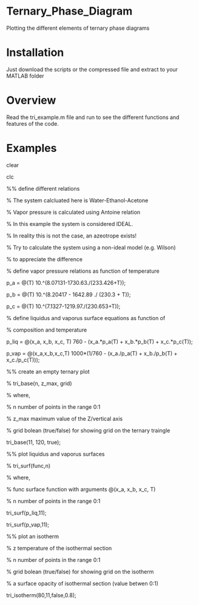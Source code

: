 # Ternary_Phase_Diagram
Plotting the different elements of ternary phase diagrams


# Installation
Just download the scripts or the compressed file and extract to your MATLAB folder


# Overview
Read the tri_example.m file and run to see the different functions and features of the code.


# Examples
clear

clc


%% define different relations

% The system calcluated here is Water-Ethanol-Acetone 

% Vapor pressure is calculated using Antoine relation 

% In this example the system is considered IDEAL. 

% In reality this is not the case, an azeotrope exists!

% Try to calculate the system using a non-ideal model (e.g. Wilson)

% to appreciate the difference


% define vapor pressure relations as function of temperature

p_a = @(T) 10.^(8.07131-1730.63./(233.426+T));

p_b = @(T) 10.^(8.20417 - 1642.89 ./ (230.3 + T));

p_c = @(T) 10.^(7.1327-1219.97./(230.653+T));


% define liquidus and vaporus surface equations as function of 

% composition and temperature

p_liq = @(x_a, x_b, x_c, T) 760 - (x_a.*p_a(T) + x_b.*p_b(T) + x_c.*p_c(T));

p_vap = @(x_a,x_b,x_c,T) 1000*(1/760 - (x_a./p_a(T) + x_b./p_b(T) + x_c./p_c(T)));


%% create an empty ternary plot

% tri_base(n, z_max, grid)

% where,

% n         number of points in the range 0:1

% z_max     maximum value of the Z/vertical axis

% grid      bolean (true/false) for showing grid on the ternary traingle

tri_base(11, 120, true);


%% plot liquidus and vaporus surfaces

% tri_surf(func,n)

% where,

% func      surface function with arguments @(x_a, x_b, x_c, T)

% n         number of points in the range 0:1

tri_surf(p_liq,11);

tri_surf(p_vap,11);


%% plot an isotherm

% z         temperature of the isothermal section

% n         number of points in the range 0:1

% grid      bolean (true/false) for showing grid on the isotherm

% a         surface opacity of isothermal section (value betwen 0:1)

tri_isotherm(80,11,false,0.8);
